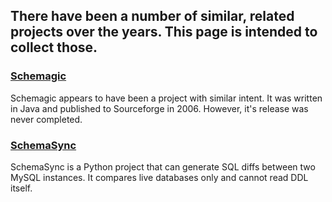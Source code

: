 ## There have been a number of similar, related projects over the years.  This page is intended to collect those.

### [Schemagic](http://schemagic.sourceforge.net/)

Schemagic appears to have been a project with similar intent.  It was written in Java and published to Sourceforge in 2006.  However, it's release was never completed.

### [SchemaSync](http://schemasync.org)

SchemaSync is a Python project that can generate SQL diffs between two MySQL instances.  It compares live databases only and cannot read DDL itself.